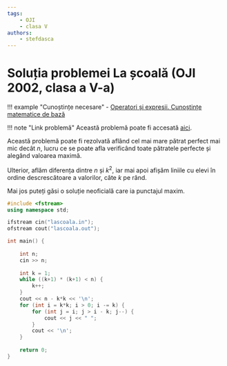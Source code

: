 ```yaml
---
tags:
    - OJI
    - clasa V
authors:
    - stefdasca
---
```


# Soluția problemei La școală (OJI 2002, clasa a V-a)

!!! example "Cunoștințe necesare"
    - [Operatori și expresii. Cunoștințe matematice de bază](../../../../cppintro/basic-math.md)


!!! note "Link problemă"
    Această problemă poate fi accesată [aici](https://kilonova.ro/problems/702/).

Această problemă poate fi rezolvată aflând cel mai mare pătrat perfect mai mic
decât $n$, lucru ce se poate afla verificând toate pătratele perfecte și alegând
valoarea maximă.

Ulterior, aflăm diferența dintre $n$ și $k^2$, iar mai apoi afișăm liniile cu
elevi în ordine descrescătoare a valorilor, câte $k$ pe rând.

Mai jos puteți găsi o soluție neoficială care ia punctajul maxim.

```cpp
#include <fstream>
using namespace std;

ifstream cin("lascoala.in");
ofstream cout("lascoala.out");

int main() {
    
    int n;
    cin >> n;
    
    int k = 1;
    while ((k+1) * (k+1) < n) {
        k++;
    }
    cout << n - k*k << '\n';
    for (int i = k*k; i > 0; i -= k) {
        for (int j = i; j > i - k; j--) {
            cout << j << " ";
        }
        cout << '\n';
    }
    
    return 0;
}
```
